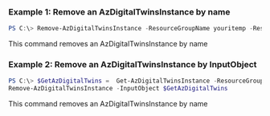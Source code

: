 ### Example 1: Remove an AzDigitalTwinsInstance by name
```powershell
PS C:\> Remove-AzDigitalTwinsInstance -ResourceGroupName youritemp -ResourceName youriDigitalTwin


```

This command removes an AzDigitalTwinsInstance by name

### Example 2: Remove an AzDigitalTwinsInstance by InputObject
```powershell
PS C:\> $GetAzDigitalTwins =  Get-AzDigitalTwinsInstance -ResourceGroupName youritemp -ResourceName youriDigitalTwinsTest
Remove-AzDigitalTwinsInstance -InputObject $GetAzDigitalTwins


```

This command removes an AzDigitalTwinsInstance by name

